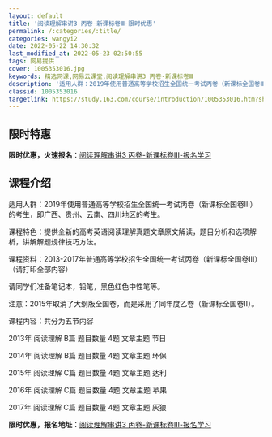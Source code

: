 ```yaml
---
layout: default
title: '阅读理解串讲3 丙卷-新课标卷Ⅲ-限时优惠'
permalink: /:categories/:title/
categories: wangyi2
date: 2022-05-22 14:30:32
last_modified_at: 2022-05-23 02:50:55
tags: 网易提供
cover: 1005353016.jpg
keywords: 精选网课,网易云课堂,阅读理解串讲3 丙卷-新课标卷Ⅲ
description: '适用人群：2019年使用普通高等学校招生全国统一考试丙卷（新课标全国卷Ⅲ）的考生，即广西、贵州、云南、四川地区的考生。课'
classid: 1005353016
targetlink: https://study.163.com/course/introduction/1005353016.htm?share=1&shareId=1025206652&utm_campaign=share&utm_medium=iphoneShare&utm_source=&utm_u=1025206652
---
```


## 限时特惠

**限时优惠，火速报名**：[阅读理解串讲3 丙卷-新课标卷Ⅲ-报名学习](https://study.163.com/course/introduction/1005353016.htm?share=1&shareId=1025206652&utm_campaign=share&utm_medium=iphoneShare&utm_source=&utm_u=1025206652)

## 课程介绍

适用人群：2019年使用普通高等学校招生全国统一考试丙卷（新课标全国卷Ⅲ）的考生，即广西、贵州、云南、四川地区的考生。 

课程特色：提供全新的高考英语阅读理解真题文章原文解读，题目分析和选项解析，讲解解题规律技巧方法。 

课程资料：2013-2017年普通高等学校招生全国统一考试丙卷（新课标全国卷Ⅲ）（请打印全部内容）     

请同学们准备笔记本，铅笔，黑色红色中性笔等。   

注意：2015年取消了大纲版全国卷，而是采用了同年度乙卷（新课标全国卷Ⅱ）。 

课程内容：共分为五节内容               

2013年 阅读理解 B篇  题目数量 4题 文章主题 节日 

2014年 阅读理解 B篇  题目数量 4题 文章主题 环保   

2015年 阅读理解 C篇  题目数量 4题 文章主题 达利    

2016年 阅读理解 C篇  题目数量 4题 文章主题 苹果    

2017年 阅读理解 C篇  题目数量 4题 文章主题 灰狼

**限时优惠，报名地址**：[阅读理解串讲3 丙卷-新课标卷Ⅲ-报名学习](https://study.163.com/course/introduction/1005353016.htm?share=1&shareId=1025206652&utm_campaign=share&utm_medium=iphoneShare&utm_source=&utm_u=1025206652)

